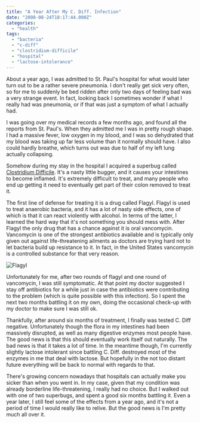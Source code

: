 ```yaml
---
title: "A Year After My C. Diff. Infection"
date: "2008-08-24T18:17:44.000Z"
categories: 
  - "health"
tags: 
  - "bacteria"
  - "c-diff"
  - "clostridium-difficile"
  - "hospital"
  - "lactose-intolerance"
---
```


About a year ago, I was admitted to St. Paul's hospital for what would later turn out to be a rather severe pneumonia. I don't really get sick very often, so for me to suddenly be bed ridden after only two days of feeling bad was a very strange event. In fact, looking back I sometimes wonder if what I really had was pneumonia, or if that was just a symptom of what I actually had.

I was going over my medical records a few months ago, and found all the reports from St. Paul's. When they admitted me I was in pretty rough shape. I had a massive fever, low oxygen in my blood, and I was so dehydrated that my blood was taking up far less volume than it normally should have. I also could hardly breathe, which turns out was due to half of my left lung actually collapsing.

Somehow during my stay in the hospital I acquired a superbug called [Clostridium Difficile](http://en.wikipedia.org/wiki/Clostridium_difficile). It's a nasty little bugger, and it causes your intestines to become inflamed. It's extremely difficult to treat, and many people who end up getting it need to eventually get part of their colon removed to treat it.

The first line of defense for treating it is a drug called Flagyl. Flagyl is used to treat anaerobic bacteria, and it has a lot of nasty side effects, one of which is that it can react violently with alcohol. In terms of the latter, I learned the hard way that it's not something you should mess with. After Flagyl the only drug that has a chance against it is oral vancomycin. Vancomycin is one of the strongest antibiotics available and is typically only given out against life-threatening ailments as doctors are trying hard not to let bacteria build up resistance to it. In fact, in the United States vancomycin is a controlled substance for that very reason.

![Flagyl](http://farm3.static.flickr.com/2009/1696867309_ffab4d2f24.jpg?v=0)

Unfortunately for me, after two rounds of flagyl and one round of vancomycin, I was still symptomatic. At that point my doctor suggested I stay off antibiotics for a while just in case the antibiotics were contributing to the problem (which is quite possible with this infection). So I spent the next two months battling it on my own, doing the occasional check-up with my doctor to make sure I was still ok.

Thankfully, after around six months of treatment, I finally was tested C. Diff negative. Unfortunately though the flora in my intestines had been massively disrupted, as well as many digestive enzymes most people have. The good news is that this should eventually work itself out naturally. The bad news is that it takes a lot of time. In the meantime though, I'm currently slightly lactose intolerant since battling C. Diff. destroyed most of the enzymes in me that deal with lactose. But hopefully in the not too distant future everything will be back to normal with regards to that.

There's growing concern nowadays that hospitals can actually make you sicker than when you went in. In my case, given that my condition was already borderline life-threatening, I really had no choice. But I walked out with one of two superbugs, and spent a good six months battling it. Even a year later, I still feel some of the effects from a year ago, and it's not a period of time I would really like to relive. But the good news is I'm pretty much all over it.
